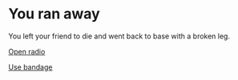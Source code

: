 # You ran away

You left your friend to die and went back to base with a broken leg.

[Open radio]()

[Use bandage](../bombed/bombed.md)